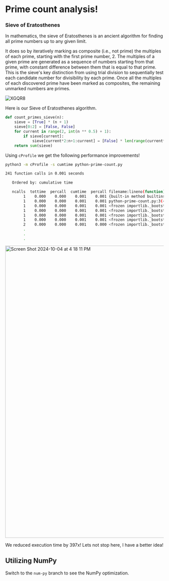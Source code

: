 # Prime count analysis!
### Sieve of Eratosthenes

In mathematics, the sieve of Eratosthenes is an ancient algorithm for finding all prime numbers up to any given limit.

It does so by iteratively marking as composite (i.e., not prime) the multiples of each prime, starting with the first prime number, 2. The multiples of a given prime are generated as a sequence of numbers starting from that prime, with constant difference between them that is equal to that prime. This is the sieve's key distinction from using trial division to sequentially test each candidate number for divisibility by each prime. Once all the multiples of each discovered prime have been marked as composites, the remaining unmarked numbers are primes.

![XGQR8](https://github.com/user-attachments/assets/c3568212-cab9-4db1-8b21-937f785d39b4)

Here is our Sieve of Eratosthenes algorithm.

```python
def count_primes_sieve(n):
    sieve = [True] * (n + 1)
    sieve[0:2] = [False, False]
    for current in range(2, int(n ** 0.5) + 1):
        if sieve[current]:
            sieve[current*2:n+1:current] = [False] * len(range(current*2, n+1, current))
    return sum(sieve)
```

Using `cProfile` we get the following performance improvements!

```bash
python3 -m cProfile -s cumtime python-prime-count.py
```

```bash
241 function calls in 0.001 seconds

   Ordered by: cumulative time

   ncalls  tottime  percall  cumtime  percall filename:lineno(function)
        1    0.000    0.000    0.001    0.001 {built-in method builtins.exec}
        1    0.000    0.000    0.001    0.001 python-prime-count.py:3(<module>)
        1    0.000    0.000    0.001    0.001 <frozen importlib._bootstrap>:1002(_find_and_load)
        1    0.000    0.000    0.001    0.001 <frozen importlib._bootstrap>:967(_find_and_load_unlocked)
        1    0.000    0.000    0.001    0.001 <frozen importlib._bootstrap>:659(_load_unlocked)
        1    0.000    0.000    0.001    0.001 <frozen importlib._bootstrap>:558(module_from_spec)
        2    0.000    0.000    0.001    0.000 <frozen importlib._bootstrap>:220(_call_with_frames_removed)
        .
        .
        .
```
<img width="927" alt="Screen Shot 2024-10-04 at 4 18 11 PM" src="https://github.com/user-attachments/assets/7f092efb-c792-43fe-9ddb-381f80860843">

We reduced execution time by 397x! Lets not stop here, I have a better idea!

## Utilizing NumPy

Switch to the `num-py` branch to see the NumPy optimization.

